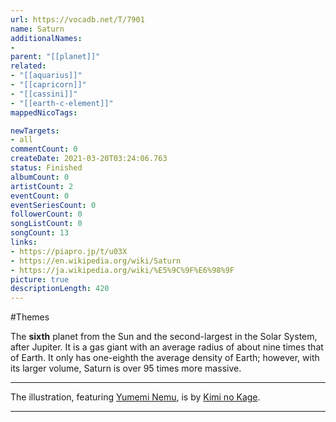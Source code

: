 ```yaml
---
url: https://vocadb.net/T/7901
name: Saturn
additionalNames: 
- 
parent: "[[planet]]"
related:
- "[[aquarius]]"
- "[[capricorn]]"
- "[[cassini]]"
- "[[earth-c-element]]"
mappedNicoTags:

newTargets:
- all
commentCount: 0
createDate: 2021-03-20T03:24:06.763
status: Finished
albumCount: 0
artistCount: 2
eventCount: 0
eventSeriesCount: 0
followerCount: 0
songListCount: 0
songCount: 13
links: 
- https://piapro.jp/t/u03X
- https://en.wikipedia.org/wiki/Saturn
- https://ja.wikipedia.org/wiki/%E5%9C%9F%E6%98%9F
picture: true
descriptionLength: 420
---
```


#Themes

The **sixth** planet from the Sun and the second-largest in the Solar System, after Jupiter. It is a gas giant with an average radius of about nine times that of Earth. It only has one-eighth the average density of Earth; however, with its larger volume, Saturn is over 95 times more massive.

---
The illustration, featuring [Yumemi Nemu](https://vocadb.net/Ar/56153), is by [Kimi no Kage](https://vocadb.net/Ar/41045).

---

